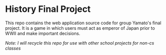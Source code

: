 # History Final Project

This repo contains the web application source code for group Yamato's final project.
It is a game in which users must act as emperor of Japan prior to WWII and make 
important decisions.

*Note: I will recycle this repo for use with other school projects for non-cs classes*
